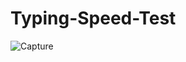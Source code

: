 # Typing-Speed-Test
![Capture](https://user-images.githubusercontent.com/77194094/135271365-a169c65d-d577-4327-a051-68a062f43c27.PNG)
